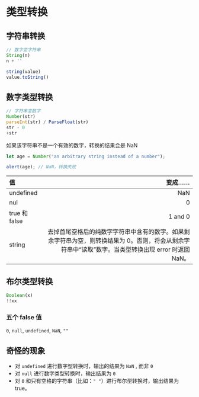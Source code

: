 # 类型转换
## 字符串转换
```js
// 数字变字符串
String(n)
n + ''

string(value)
value.toString()
```
## 数字类型转换
```js
// 字符串变数字
Number(str)
parseInt(str) / ParseFloat(str)
str - 0
+str
```
如果该字符串不是一个有效的数字，转换的结果会是 NaN
```js
let age = Number("an arbitrary string instead of a number");

alert(age); // NaN，转换失败
```
| 值 | 变成……|
| :------| ------: |
| undefined  | NaN |
| nul | 0 |
| true 和 false | 1 and 0 |
| string  | 去掉首尾空格后的纯数字字符串中含有的数字。如果剩余字符串为空，则转换结果为 0。否则，将会从剩余字符串中“读取”数字。当类型转换出现 error 时返回 NaN。 |
## 布尔类型转换
```js
Boolean(x)
!!xx
```
### 五个 false 值

`0`, `null`, `undefined`, `NaN`, `""`

## 奇怪的现象
- 对 `undefined` 进行数字型转换时，输出的结果为 `NaN` , 而非 `0`
- 对 `null` 进行数字类型转换时，输出结果为 `0`
- 对 `0` 和只有空格的字符串（比如：`" "`）进行布尔型转换时，输出结果为 true。
